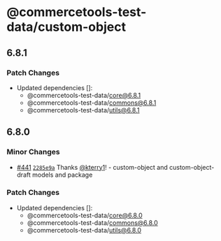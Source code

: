 # @commercetools-test-data/custom-object

## 6.8.1

### Patch Changes

- Updated dependencies []:
  - @commercetools-test-data/core@6.8.1
  - @commercetools-test-data/commons@6.8.1
  - @commercetools-test-data/utils@6.8.1

## 6.8.0

### Minor Changes

- [#441](https://github.com/commercetools/test-data/pull/441) [`2285e9a`](https://github.com/commercetools/test-data/commit/2285e9aa8e6e47c6c21279722d3114a5c7055d45) Thanks [@kterry1](https://github.com/kterry1)! - custom-object and custom-object-draft models and package

### Patch Changes

- Updated dependencies []:
  - @commercetools-test-data/core@6.8.0
  - @commercetools-test-data/commons@6.8.0
  - @commercetools-test-data/utils@6.8.0
